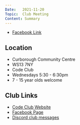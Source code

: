 ```yaml
---
Date:   2021-11-20
Topic:  Club Meeting
Content: Summary
---
```



* [Facebook Link](https://www.facebook.com/1481985248595237/posts/4305980312862369/)

## Location

* Curborough Community Centre
* WS13 7NY
* Code Club
* Wednesdays 5:30 - 6:30pm
* 7 - 15 year olds welcome

## Club Links

* [Code Club Website](https://lichfield-code-club.github.io/)
* [Facebook Page](https://www.facebook.com/LichfieldCoders)
* [Discord club messages](https://discord.gg/szz6xGK)
